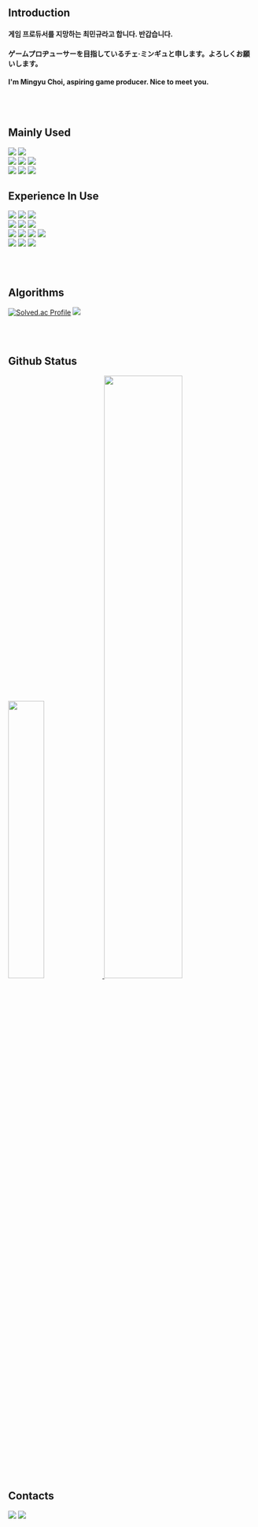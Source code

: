 <!--
**Mingyu0626/Mingyu0626** is a ✨ _special_ ✨ repository because its `README.md` (this file) appears on your GitHub profile.

Here are some ideas to get you started:

- 🔭 I’m currently working on ...
- 🌱 I’m currently learning ...
- 👯 I’m looking to collaborate on ...
- 🤔 I’m looking for help with ...
- 💬 Ask me about ...
- 📫 How to reach me: ...
- 😄 Pronouns: ...
- ⚡ Fun fact: ...
-->

## Introduction
#### 게임 프로듀서를 지망하는 최민규라고 합니다. 반갑습니다.
#### ゲームプロヂューサーを目指しているチェ·ミンギュと申します。よろしくお願いします。
#### I'm Mingyu Choi, aspiring game producer. Nice to meet you.

<br/><br/>

## Mainly Used
<p align="left">
    <img src="https://img.shields.io/badge/Unreal%20Engine-0E1128?style=flat&logo=unrealengine&logoColor=white"/>
    <img src="https://img.shields.io/badge/Unity-000000?style=flat&logo=unity&logoColor=white"/><br/>
    <img src="https://img.shields.io/badge/C++-00599C?style=flat&logo=cplusplus&logoColor=white"/>
    <img src="https://img.shields.io/badge/C%23-512BD4?style=flat&logo=csharp&logoColor=white"/>
    <img src="https://img.shields.io/badge/Visual%20Studio-5C2D91?style=flat&logo=visualstudio&logoColor=white"/><br/>
    <img src="https://img.shields.io/badge/Git-F05032?style=flat&logo=git&logoColor=white"/>
    <img src="https://img.shields.io/badge/Github-181717?style=flat&logo=github&logoColor=white"/>
    <img src="https://img.shields.io/badge/Notion-000000?style=flat&logo=notion&logoColor=white"/>
</p>


## Experience In Use
<p align="left">
    <img src="https://img.shields.io/badge/PyTorch-EE4C2C?style=flat&logo=pytorch&logoColor=white"/>
    <img src="https://img.shields.io/badge/MySQL-4479A1?style=flat&logo=mysql&logoColor=white"/>
    <img src="https://img.shields.io/badge/Firebase-FFCA28?style=flat&logo=firebase&logoColor=white"/><br/>
    <img src="https://img.shields.io/badge/C-F01F7A?style=flat&logo=c&logoColor=white"/>
    <img src="https://img.shields.io/badge/Python-3776AB?style=flat&logo=python&logoColor=white"/>
    <img src="https://img.shields.io/badge/Kotlin-7F52FF?style=flat&logo=kotlin&logoColor=white"/><br/>
    <img src="https://img.shields.io/badge/Google%20Colab-F9AB00?style=flat&logo=googlecolab&logoColor=white"/>
    <img src="https://img.shields.io/badge/Postman-FF6C37?style=flat&logo=postman&logoColor=white"/>
    <img src="https://img.shields.io/badge/Figma-F24E1E?style=flat&logo=figma&logoColor=white"/>
    <img src="https://img.shields.io/badge/Diagrams.net-F08705?style=flat&logo=diagramsdotnet&logoColor=white"/><br/>
    <img src="https://img.shields.io/badge/Android%20Studio-3DDC84?style=flat&logo=androidstudio&logoColor=3DDC84"/>
    <img src="https://img.shields.io/badge/IntelliJ%20IDEA-000000?style=flat&logo=intellijidea&logoColor=white"/>
    <img src="https://img.shields.io/badge/Visual%20Studio%20Code-007ACC?style=flat&logo=visualstudiocode&logoColor=white"/>
</p>

<br/><br/>

## Algorithms
[![Solved.ac Profile](http://mazassumnida.wtf/api/v2/generate_badge?boj=mg010626)](https://solved.ac/mg010626/)
<img src="http://mazandi.herokuapp.com/api?handle=mg010626&theme=warm"/>

<br/><br/>

## Github Status
<a href="https://github.com/anuraghazra/github-readme-stats">
    <img src="https://github-readme-stats.vercel.app/api/top-langs/?username=Mingyu0626&layout=donut&show_icons=true&theme=material-palenight&hide_border=true&bg_color=20232a&icon_color=088A08&text_color=fff&title_color=088a08&count_private=true&exclude_repo=Face-Transfer-Application" width=38% />
</a>
<a href="https://github.com/anuraghazra/github-readme-stats">
  <img src="https://github-readme-stats.vercel.app/api?username=Mingyu0626&show_icons=true&theme=material-palenight&hide_border=true&bg_color=20232a&icon_color=088A08&text_color=fff&title_color=088A08&count_private=true" width=56% />
</a>

<br/><br/>

## Contacts
<a href="https://www.instagram.com/choimingyu_0626/?hl=ko" target="_blank"><img src="https://img.shields.io/badge/Instagram-black?style=flat&logo=Instagram&logoColor=E4405F"/><a>
<a href="https://www.notion.so/Road-to-Game-Director-511cc09d996f4fe49cea907fb00a9f9a" target="_blank"><img src="https://img.shields.io/badge/Notion-white?style=flat&logo=Notion&logoColor=000000"/><a>
